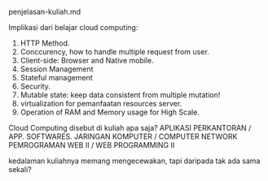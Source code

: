 penjelasan-kuliah.md

Implikasi dari belajar cloud computing:
1. HTTP Method.
2. Conccurency, how to handle multiple request from user.
3. Client-side: Browser and Native mobile.
4. Session Management
5. Stateful management
6. Security.
7. Mutable state: keep data consistent from multiple mutation!
8. virtualization for pemanfaatan resources server.
9. Operation of RAM and Memory usage for High Scale.

Cloud Computing disebut di kuliah apa saja?
APLIKASI PERKANTORAN / APP. SOFTWARES.
JARINGAN KOMPUTER / COMPUTER NETWORK
PEMROGRAMAN WEB II / WEB PROGRAMMING II


kedalaman kuliahnya memang mengecewakan, tapi daripada tak ada sama sekali?